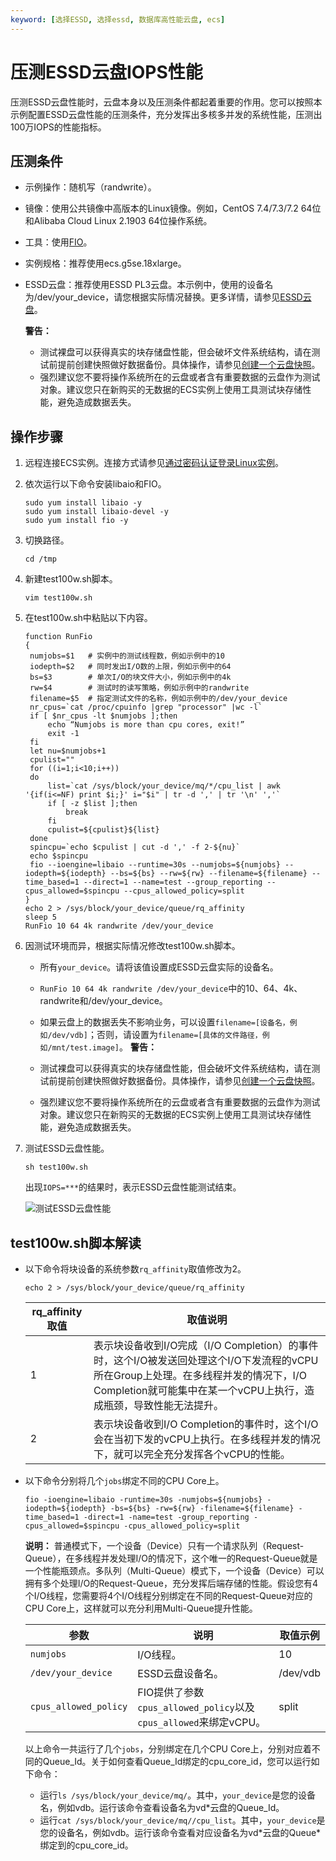```yaml
---
keyword: [选择ESSD, 选择essd, 数据库高性能云盘, ecs]
---
```


# 压测ESSD云盘IOPS性能

压测ESSD云盘性能时，云盘本身以及压测条件都起着重要的作用。您可以按照本示例配置ESSD云盘性能的压测条件，充分发挥出多核多并发的系统性能，压测出100万IOPS的性能指标。

## 压测条件

-   示例操作：随机写（randwrite）。
-   镜像：使用公共镜像中高版本的Linux镜像。例如，CentOS 7.4/7.3/7.2 64位和Alibaba Cloud Linux 2.1903 64位操作系统。
-   工具：使用[FIO](https://linux.die.net/man/1/fio)。
-   实例规格：推荐使用ecs.g5se.18xlarge。
-   ESSD云盘：推荐使用ESSD PL3云盘。本示例中，使用的设备名为/dev/your\_device，请您根据实际情况替换。更多详情，请参见[ESSD云盘](/intl.zh-CN/块存储/块存储介绍/ESSD云盘.md)。

    **警告：**

    -   测试裸盘可以获得真实的块存储盘性能，但会破坏文件系统结构，请在测试前提前创建快照做好数据备份。具体操作，请参见[创建一个云盘快照](/intl.zh-CN/快照/使用快照/创建一个云盘快照.md)。
    -   强烈建议您不要将操作系统所在的云盘或者含有重要数据的云盘作为测试对象。建议您只在新购买的无数据的ECS实例上使用工具测试块存储性能，避免造成数据丢失。

## 操作步骤

1.  远程连接ECS实例。连接方式请参见[通过密码认证登录Linux实例](/intl.zh-CN/实例/连接实例/使用VNC连接实例/通过密码认证登录Linux实例.md)。

2.  依次运行以下命令安装libaio和FIO。

    ```
    sudo yum install libaio -y
    sudo yum install libaio-devel -y
    sudo yum install fio -y
    ```

3.  切换路径。

    ```
    cd /tmp
    ```

4.  新建test100w.sh脚本。

    ```
    vim test100w.sh
    ```

5.  在test100w.sh中粘贴以下内容。

    ```
    function RunFio
    {
     numjobs=$1   # 实例中的测试线程数，例如示例中的10
     iodepth=$2   # 同时发出I/O数的上限，例如示例中的64
     bs=$3        # 单次I/O的块文件大小，例如示例中的4k
     rw=$4        # 测试时的读写策略，例如示例中的randwrite
     filename=$5  # 指定测试文件的名称，例如示例中的/dev/your_device
     nr_cpus=`cat /proc/cpuinfo |grep "processor" |wc -l`
     if [ $nr_cpus -lt $numjobs ];then
         echo “Numjobs is more than cpu cores, exit!”
         exit -1
     fi
     let nu=$numjobs+1
     cpulist=""
     for ((i=1;i<10;i++))
     do
         list=`cat /sys/block/your_device/mq/*/cpu_list | awk '{if(i<=NF) print $i;}' i="$i" | tr -d ',' | tr '\n' ','`
         if [ -z $list ];then
             break
         fi
         cpulist=${cpulist}${list}
     done
     spincpu=`echo $cpulist | cut -d ',' -f 2-${nu}`
     echo $spincpu
     fio --ioengine=libaio --runtime=30s --numjobs=${numjobs} --iodepth=${iodepth} --bs=${bs} --rw=${rw} --filename=${filename} --time_based=1 --direct=1 --name=test --group_reporting --cpus_allowed=$spincpu --cpus_allowed_policy=split
    }
    echo 2 > /sys/block/your_device/queue/rq_affinity
    sleep 5
    RunFio 10 64 4k randwrite /dev/your_device
    ```

6.  因测试环境而异，根据实际情况修改test100w.sh脚本。

    -   所有`your_device`。请将该值设置成ESSD云盘实际的设备名。
    -   `RunFio 10 64 4k randwrite /dev/your_device`中的10、64、4k、randwrite和/dev/your\_device。
    -   如果云盘上的数据丢失不影响业务，可以设置`filename=[设备名，例如/dev/vdb]`；否则，请设置为`filename=[具体的文件路径，例如/mnt/test.image]`。
    **警告：**

    -   测试裸盘可以获得真实的块存储盘性能，但会破坏文件系统结构，请在测试前提前创建快照做好数据备份。具体操作，请参见[创建一个云盘快照](/intl.zh-CN/快照/使用快照/创建一个云盘快照.md)。
    -   强烈建议您不要将操作系统所在的云盘或者含有重要数据的云盘作为测试对象。建议您只在新购买的无数据的ECS实例上使用工具测试块存储性能，避免造成数据丢失。
7.  测试ESSD云盘性能。

    ```
    sh test100w.sh
    ```

    出现`IOPS=***`的结果时，表示ESSD云盘性能测试结束。

    ![测试ESSD云盘性能](https://static-aliyun-doc.oss-accelerate.aliyuncs.com/assets/img/zh-CN/9563359951/p42181.png)


## test100w.sh脚本解读

-   以下命令将块设备的系统参数`rq_affinity`取值修改为2。

    ```
    echo 2 > /sys/block/your_device/queue/rq_affinity
    ```

    |rq\_affinity取值|取值说明|
    |--------------|----|
    |1|表示块设备收到I/O完成（I/O Completion）的事件时，这个I/O被发送回处理这个I/O下发流程的vCPU所在Group上处理。在多线程并发的情况下，I/O Completion就可能集中在某一个vCPU上执行，造成瓶颈，导致性能无法提升。|
    |2|表示块设备收到I/O Completion的事件时，这个I/O会在当初下发的vCPU上执行。在多线程并发的情况下，就可以完全充分发挥各个vCPU的性能。|

-   以下命令分别将几个`jobs`绑定不同的CPU Core上。

    ```
    fio -ioengine=libaio -runtime=30s -numjobs=${numjobs} -iodepth=${iodepth} -bs=${bs} -rw=${rw} -filename=${filename} -time_based=1 -direct=1 -name=test -group_reporting -cpus_allowed=$spincpu -cpus_allowed_policy=split
    ```

    **说明：** 普通模式下，一个设备（Device）只有一个请求队列（Request-Queue），在多线程并发处理I/O的情况下，这个唯一的Request-Queue就是一个性能瓶颈点。多队列（Multi-Queue）模式下，一个设备（Device）可以拥有多个处理I/O的Request-Queue，充分发挥后端存储的性能。假设您有4个I/O线程，您需要将4个I/O线程分别绑定在不同的Request-Queue对应的CPU Core上，这样就可以充分利用Multi-Queue提升性能。

    |参数|说明|取值示例|
    |--|--|----|
    |`numjobs`|I/O线程。|10|
    |`/dev/your_device`|ESSD云盘设备名。|/dev/vdb|
    |`cpus_allowed_policy`|FIO提供了参数`cpus_allowed_policy`以及`cpus_allowed`来绑定vCPU。|split|

    以上命令一共运行了几个`jobs`，分别绑定在几个CPU Core上，分别对应着不同的Queue\_Id。关于如何查看Queue\_Id绑定的cpu\_core\_id，您可以运行如下命令：

    -   运行`ls /sys/block/your_device/mq/`。其中，`your_device`是您的设备名，例如vdb。运行该命令查看设备名为vd\*云盘的Queue\_Id。
    -   运行`cat /sys/block/your_device/mq//cpu_list`。其中，`your_device`是您的设备名，例如vdb。运行该命令查看对应设备名为vd\*云盘的Queue\*绑定到的cpu\_core\_id。

